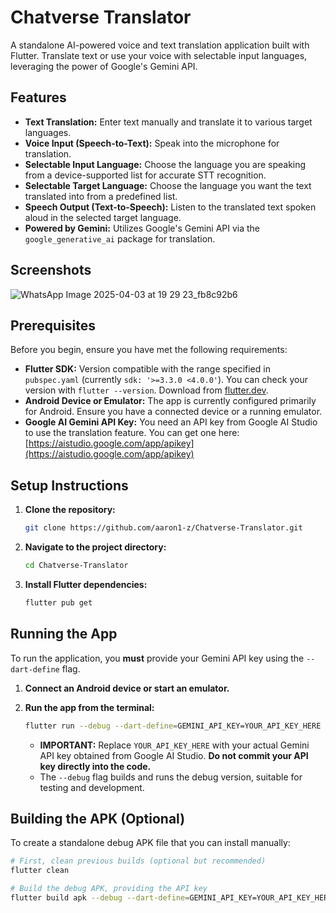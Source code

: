 # Chatverse Translator

A standalone AI-powered voice and text translation application built with Flutter. Translate text or use your voice with selectable input languages, leveraging the power of Google's Gemini API.

## Features

*   **Text Translation:** Enter text manually and translate it to various target languages.
*   **Voice Input (Speech-to-Text):** Speak into the microphone for translation.
*   **Selectable Input Language:** Choose the language you are speaking from a device-supported list for accurate STT recognition.
*   **Selectable Target Language:** Choose the language you want the text translated into from a predefined list.
*   **Speech Output (Text-to-Speech):** Listen to the translated text spoken aloud in the selected target language.
*   **Powered by Gemini:** Utilizes Google's Gemini API via the `google_generative_ai` package for translation.

## Screenshots
![WhatsApp Image 2025-04-03 at 19 29 23_fb8c92b6](https://github.com/user-attachments/assets/f04d8737-2be4-4ae5-b711-be610ae89f43)


## Prerequisites

Before you begin, ensure you have met the following requirements:

*   **Flutter SDK:** Version compatible with the range specified in `pubspec.yaml` (currently `sdk: '>=3.3.0 <4.0.0'`). You can check your version with `flutter --version`. Download from [flutter.dev](https://flutter.dev/docs/get-started/install).
*   **Android Device or Emulator:** The app is currently configured primarily for Android. Ensure you have a connected device or a running emulator.
*   **Google AI Gemini API Key:** You need an API key from Google AI Studio to use the translation feature. You can get one here: [https://aistudio.google.com/app/apikey](https://aistudio.google.com/app/apikey)

## Setup Instructions

1.  **Clone the repository:**
    ```bash
    git clone https://github.com/aaron1-z/Chatverse-Translator.git
    ```
2.  **Navigate to the project directory:**
    ```bash
    cd Chatverse-Translator
    ```
3.  **Install Flutter dependencies:**
    ```bash
    flutter pub get
    ```

## Running the App

To run the application, you **must** provide your Gemini API key using the `--dart-define` flag.

1.  **Connect an Android device or start an emulator.**
2.  **Run the app from the terminal:**

    ```bash
    flutter run --debug --dart-define=GEMINI_API_KEY=YOUR_API_KEY_HERE
    ```

    *   **IMPORTANT:** Replace `YOUR_API_KEY_HERE` with your actual Gemini API key obtained from Google AI Studio. **Do not commit your API key directly into the code.**
    *   The `--debug` flag builds and runs the debug version, suitable for testing and development.

## Building the APK (Optional)

To create a standalone debug APK file that you can install manually:

```bash
# First, clean previous builds (optional but recommended)
flutter clean

# Build the debug APK, providing the API key
flutter build apk --debug --dart-define=GEMINI_API_KEY=YOUR_API_KEY_HERE


